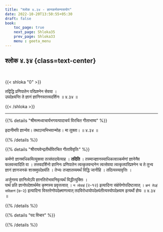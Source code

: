 ```yaml
---
title: "श्लोक ४.३४ - ज्ञानकर्मसन्यसयोग"
date: 2022-10-20T13:50:55+05:30
draft: false
book:
    toc_page: true
    next_page: Shloka35
    prev_page: Shloka33
    menu : geeta_menu
---
```




## श्लोक ४.३४ {class=text-center}

<br/>

{{< shloka  "0"  >}}

तद्विद्धि प्रणिपातेन परिप्रश्नेन सेवया ।   
उपदेक्ष्यन्ति ते ज्ञानं ज्ञानिनस्तत्त्वदर्शिनः ॥ ४.३४ ॥

{{< /shloka >}}

---


{{% details "श्रीमत्मध्वाचार्यभगवत्पादाचर्य विरचित  गीताभाष्य" %}}

इदानीमपि ज्ञान्येव। तथाऽप्यभिभवान्मोहः। मा तूक्ता। ॥ ४.३४ ॥

{{% /details %}}



{{% details "श्रीराघवेन्द्रतीर्थविरचित गीताविवृतिः" %}}

कर्मणो ज्ञानमधिकमित्युक्त्वा तत्संपादयेत्याह । **तदिति** । 
तस्माज्ज्ञानस्याधिकत्वात्कर्मणां ज्ञानेनैव फलवत्त्वादिति वा । 
तत्तवदर्शिनो ज्ञानिनः प्रणिपातेन त्वत्कृतवन्दनेन त्वत्सेवया 
त्वत्कृतपरिप्रश्नेन च ते तुभ्य ज्ञानं ज्ञानजनकं शास्रमुपदेक्ष्यंति । 
तेभ्यः तज्ज्ञातव्यमर्थं विद्धि जानीहि । तदित्यस्यावृत्तिः ।   

अर्जुनस्य ज्ञानित्वेऽपि ज्ञानतिरोभावनिवृत्यर्थं विद्धीत्युक्तिः ।  
पार्थ प्रति ज्ञानोपदेशार्थमेव कृष्णस्य प्रवृत्तत्वात्‌ । 
`न त्वेवाहं` (२-१२) इत्यादिना संक्षेपेणोपदिष्टत्वात्‌ । 
`ज्ञनं तेऽहं सविज्ञानं` (७-२) इत्यादिना
विस्तरेणोपदेक्ष्माणत्वात्‌ तदविरोधायोपदेक्ष्यंतीत्यस्योपदेक्ष्याम 
इत्यर्थो ज्ञेयः ॥ ४.३४ ॥


{{% /details %}}



{{% details "पद विचार" %}}


{{% /details %}}
